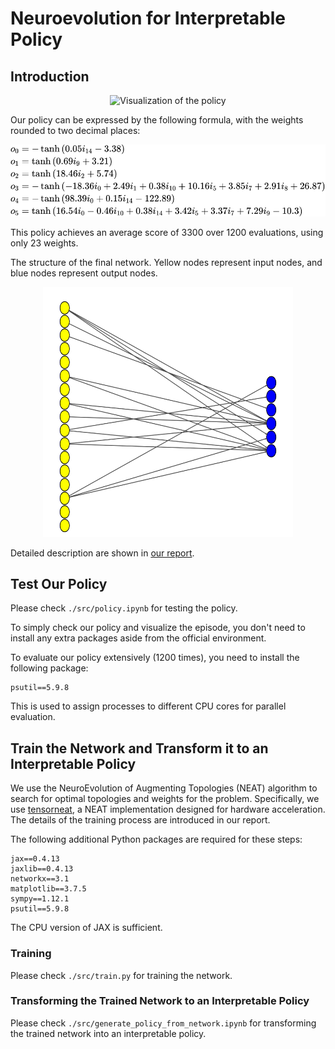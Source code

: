 # Neuroevolution for Interpretable Policy

## Introduction
<div style="text-align: center;">
    <img src="./results/animation.gif" alt="Visualization of the policy"  width="300" height="300">
</div>

Our policy can be expressed by the following formula, with the weights rounded to two decimal places:

![formula](./results/formula.svg)

This policy achieves an average score of 3300 over 1200 evaluations, using only 23 weights.

The structure of the final network. Yellow nodes represent input nodes, and blue nodes represent output nodes.
<div style="text-align: center;">
     <img src="./results/network.svg" alt="Visualization of the policy"  width="400" height="400">
</div>

Detailed description are shown in [our report](./reprot.pdf).

## Test Our Policy
Please check `./src/policy.ipynb` for testing the policy.

To simply check our policy and visualize the episode, you don't need to install any extra packages aside from the official environment.

To evaluate our policy extensively (1200 times), you need to install the following package:
```
psutil==5.9.8
```
This is used to assign processes to different CPU cores for parallel evaluation.

## Train the Network and Transform it to an Interpretable Policy
We use the NeuroEvolution of Augmenting Topologies (NEAT) algorithm to search for optimal topologies and weights for the problem. Specifically, we use [tensorneat](https://github.com/EMI-Group/tensorneat), a NEAT implementation designed for hardware acceleration. The details of the training process are introduced in our report.

The following additional Python packages are required for these steps:
```
jax==0.4.13
jaxlib==0.4.13
networkx==3.1
matplotlib==3.7.5
sympy==1.12.1
psutil==5.9.8
```
The CPU version of JAX is sufficient.

### Training
Please check `./src/train.py` for training the network.

### Transforming the Trained Network to an Interpretable Policy
Please check `./src/generate_policy_from_network.ipynb` for transforming the trained network into an interpretable policy.
